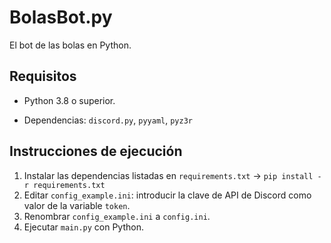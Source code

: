 # BolasBot.py
El bot de las bolas en Python.

## Requisitos

 - Python 3.8 o superior.

 - Dependencias: `discord.py`, `pyyaml`, `pyz3r`

## Instrucciones de ejecución

1. Instalar las dependencias listadas en `requirements.txt` -> `pip install -r requirements.txt`
2. Editar `config_example.ini`: introducir la clave de API de Discord como valor de la variable `token`.
3. Renombrar `config_example.ini` a `config.ini`.
4. Ejecutar `main.py` con Python.